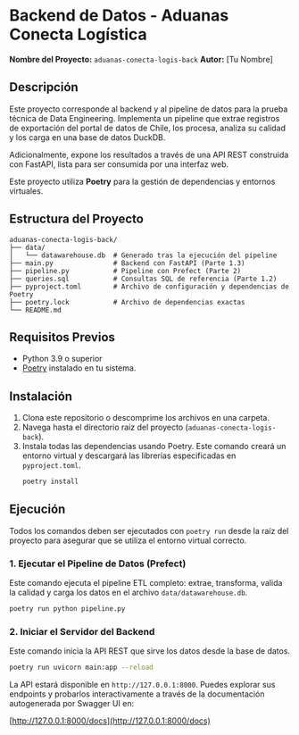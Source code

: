 # Backend de Datos - Aduanas Conecta Logística

**Nombre del Proyecto:** `aduanas-conecta-logis-back`
**Autor:** [Tu Nombre]

## Descripción
Este proyecto corresponde al backend y al pipeline de datos para la prueba técnica de Data Engineering. Implementa un pipeline que extrae registros de exportación del portal de datos de Chile, los procesa, analiza su calidad y los carga en una base de datos DuckDB.

Adicionalmente, expone los resultados a través de una API REST construida con FastAPI, lista para ser consumida por una interfaz web.

Este proyecto utiliza **Poetry** para la gestión de dependencias y entornos virtuales.

## Estructura del Proyecto
```
aduanas-conecta-logis-back/
├── data/
│   └── datawarehouse.db  # Generado tras la ejecución del pipeline
├── main.py               # Backend con FastAPI (Parte 1.3)
├── pipeline.py           # Pipeline con Prefect (Parte 2)
├── queries.sql           # Consultas SQL de referencia (Parte 1.2)
├── pyproject.toml        # Archivo de configuración y dependencias de Poetry
├── poetry.lock           # Archivo de dependencias exactas
└── README.md
```

## Requisitos Previos
- Python 3.9 o superior
- [Poetry](https://python-poetry.org/docs/#installation) instalado en tu sistema.

## Instalación
1.  Clona este repositorio o descomprime los archivos en una carpeta.
2.  Navega hasta el directorio raíz del proyecto (`aduanas-conecta-logis-back`).
3.  Instala todas las dependencias usando Poetry. Este comando creará un entorno virtual y descargará las librerías especificadas en `pyproject.toml`.
    ```bash
    poetry install
    ```

## Ejecución

Todos los comandos deben ser ejecutados con `poetry run` desde la raíz del proyecto para asegurar que se utiliza el entorno virtual correcto.

### 1. Ejecutar el Pipeline de Datos (Prefect)
Este comando ejecuta el pipeline ETL completo: extrae, transforma, valida la calidad y carga los datos en el archivo `data/datawarehouse.db`.
```bash
poetry run python pipeline.py
```

### 2. Iniciar el Servidor del Backend
Este comando inicia la API REST que sirve los datos desde la base de datos.
```bash
poetry run uvicorn main:app --reload
```
La API estará disponible en `http://127.0.0.1:8000`. Puedes explorar sus endpoints y probarlos interactivamente a través de la documentación autogenerada por Swagger UI en:

[http://127.0.0.1:8000/docs](http://127.0.0.1:8000/docs)